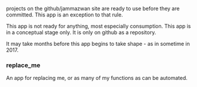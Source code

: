 projects on the github/jammazwan site are ready to use before they are committed. This app is an exception to that rule.

This app is not ready for anything, most especially consumption. 
This app is in a conceptual stage only. 
It is only on github as a repository. 

It may take months before this app begins to take shape - as in sometime in 2017.

### replace_me

An app for replacing me, or as many of my functions as can be automated.

